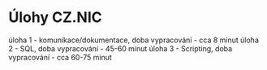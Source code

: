 # Úlohy CZ.NIC
úloha 1 - komunikace/dokumentace, doba vypracování - cca 8 minut
úloha 2 - SQL, doba vypracování - 45-60 minut
úloha 3 - Scripting, doba vypracování - cca 60-75 minut

